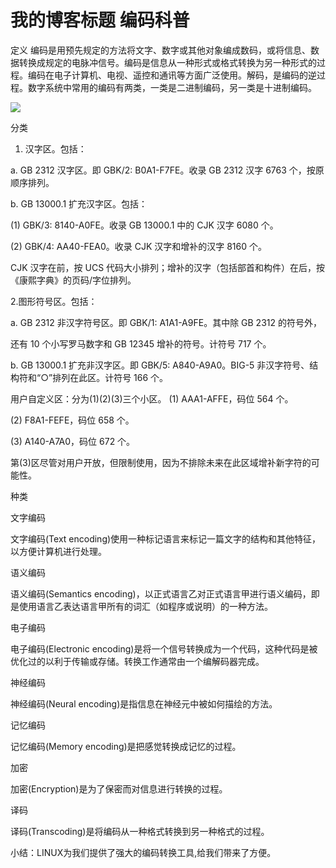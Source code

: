 ﻿---
layout: 
title: 
---

# 我的博客标题 编码科普
定义 
编码是用预先规定的方法将文字、数字或其他对象编成数码，或将信息、数据转换成规定的电脉冲信号。编码是信息从一种形式或格式转换为另一种形式的过程。编码在电子计算机、电视、遥控和通讯等方面广泛使用。解码，是编码的逆过程。数字系统中常用的编码有两类，一类是二进制编码，另一类是十进制编码。 

![](https://gss3.bdstatic.com/7Po3dSag_xI4khGkpoWK1HF6hhy/baike/c0%3Dbaike80%2C5%2C5%2C80%2C26/sign=d69ac658972bd40756cadbaf1ae0f534/0d338744ebf81a4c8eb1b4b9d72a6059252da63b.jpg)


分类 
1. 汉字区。包括：

a. GB 2312 汉字区。即 GBK/2: B0A1-F7FE。收录 GB 2312 汉字 6763 个，按原顺序排列。

b. GB 13000.1 扩充汉字区。包括：

(1) GBK/3: 8140-A0FE。收录 GB 13000.1 中的 CJK 汉字 6080 个。

(2) GBK/4: AA40-FEA0。收录 CJK 汉字和增补的汉字 8160 个。

CJK 汉字在前，按 UCS 代码大小排列；增补的汉字（包括部首和构件）在后，按《康熙字典》的页码/字位排列。

2.图形符号区。包括：

a. GB 2312 非汉字符号区。即 GBK/1: A1A1-A9FE。其中除 GB 2312 的符号外，

还有 10 个小写罗马数字和 GB 12345 增补的符号。计符号 717 个。

b. GB 13000.1 扩充非汉字区。即 GBK/5: A840-A9A0。BIG-5 非汉字符号、结构符和“○”排列在此区。计符号 166 个。

用户自定义区：分为(1)(2)(3)三个小区。
(1) AAA1-AFFE，码位 564 个。

(2) F8A1-FEFE，码位 658 个。

(3) A140-A7A0，码位 672 个。

第(3)区尽管对用户开放，但限制使用，因为不排除未来在此区域增补新字符的可能性。 
![]()
 
种类 

文字编码

文字编码(Text encoding)使用一种标记语言来标记一篇文字的结构和其他特征，以方便计算机进行处理。

语义编码

语义编码(Semantics encoding)，以正式语言乙对正式语言甲进行语义编码，即是使用语言乙表达语言甲所有的词汇（如程序或说明）的一种方法。

电子编码

电子编码(Electronic encoding)是将一个信号转换成为一个代码，这种代码是被优化过的以利于传输或存储。转换工作通常由一个编解码器完成。

神经编码

神经编码(Neural encoding)是指信息在神经元中被如何描绘的方法。

记忆编码

记忆编码(Memory encoding)是把感觉转换成记忆的过程。

加密

加密(Encryption)是为了保密而对信息进行转换的过程。

译码

译码(Transcoding)是将编码从一种格式转换到另一种格式的过程。

小结：LINUX为我们提供了强大的编码转换工具,给我们带来了方便。
